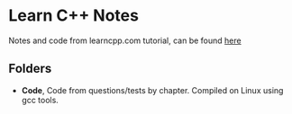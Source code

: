 # Learn C++ Notes
Notes and code from learncpp.com tutorial, can be found [here](https://www.learncpp.com/)

## Folders
* **Code**, Code from questions/tests by chapter. Compiled on Linux using gcc tools.
